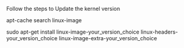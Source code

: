 Follow the steps to Update the kernel version 

apt-cache search linux-image

sudo apt-get install linux-image-your_version_choice linux-headers-your_version_choice linux-image-extra-your_version_choice
